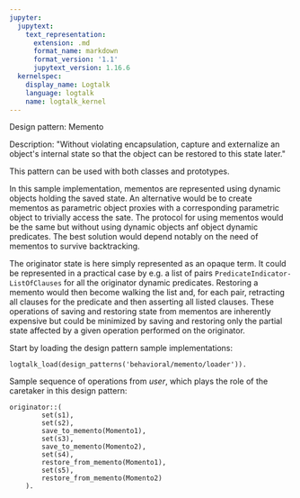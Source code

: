 ```yaml
---
jupyter:
  jupytext:
    text_representation:
      extension: .md
      format_name: markdown
      format_version: '1.1'
      jupytext_version: 1.16.6
  kernelspec:
    display_name: Logtalk
    language: logtalk
    name: logtalk_kernel
---
```


<!--
________________________________________________________________________

This file is part of Logtalk <https://logtalk.org/>  
SPDX-FileCopyrightText: 1998-2025 Paulo Moura <pmoura@logtalk.org>  
SPDX-License-Identifier: Apache-2.0

Licensed under the Apache License, Version 2.0 (the "License");
you may not use this file except in compliance with the License.
You may obtain a copy of the License at

    http://www.apache.org/licenses/LICENSE-2.0

Unless required by applicable law or agreed to in writing, software
distributed under the License is distributed on an "AS IS" BASIS,
WITHOUT WARRANTIES OR CONDITIONS OF ANY KIND, either express or implied.
See the License for the specific language governing permissions and
limitations under the License.
________________________________________________________________________
-->

Design pattern:
	Memento

Description:
	"Without violating encapsulation, capture and externalize an
	object's internal state so that the object can be restored
	to this state later."

This pattern can be used with both classes and prototypes.

In this sample implementation, mementos are represented using dynamic
objects holding the saved state. An alternative would be to create
mementos as parametric object proxies with a corresponding parametric
object to trivially access the sate. The protocol for using mementos
would be the same but without using dynamic objects anf object dynamic
predicates. The best solution would depend notably on the need of
mementos to survive backtracking.

The originator state is here simply represented as an opaque term.
It could be represented in a practical case by e.g. a list of pairs
`PredicateIndicator-ListOfClauses` for all the originator dynamic
predicates. Restoring a memento would then become walking the list
and, for each pair, retracting all clauses for the predicate and
then asserting all listed clauses. These operations of saving and
restoring state from mementos are inherently expensive but could be
minimized by saving and restoring only the partial state affected
by a given operation performed on the originator.

Start by loading the design pattern sample implementations:

```logtalk
logtalk_load(design_patterns('behavioral/memento/loader')).
```

Sample sequence of operations from _user_, which plays
the role of the caretaker in this design pattern:

```logtalk
originator::(
		set(s1),
		set(s2),
		save_to_memento(Momento1),
		set(s3),
		save_to_memento(Momento2),
		set(s4),
		restore_from_memento(Momento1),
		set(s5),
		restore_from_memento(Momento2)
	).
```

<!--
Originator: Setting state to s1
Originator: Setting state to s2
Originator: Saving to Memento.
Originator: Setting state to s3
Originator: Saving to Memento.
Originator: Setting state to s4
Originator: State after restoring from Memento: s2
Originator: Setting state to s5
Originator: State after restoring from Memento: s3
Momento1 = o1,
Momento2 = o2

true.
-->
